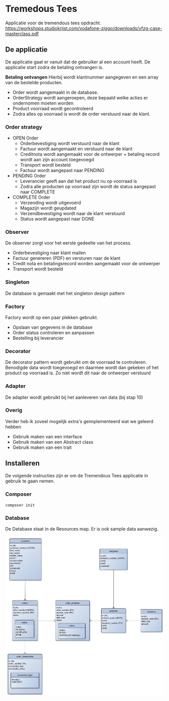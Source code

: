 Tremedous Tees
===================
Applicatie voor de tremendous tees opdracht. https://workshops.studiokrijst.com/vodafone-ziggo/downloads/vfzg-case-masterclass.pdf

## De applicatie
De applicatie gaat er vanuit dat de gebruiker al een account heeft. De applicatie start zodra de betaling ontvangen is.

**Betaling ontvangen**
Hierbij wordt klantnummer aangegeven en een array van de bestelde producten.

* Order wordt aangemaakt in de database.
* OrderStrategy wordt aangeroepen, deze bepaald welke acties er ondernomen moeten worden
* Product voorraad wordt gecontroleerd
* Zodra alles op voorraad is wordt de order verstuurd naar de klant.

### Order strategy
* OPEN Order
    * Orderbevestiging wordt verstuurd naar de klant
    * Factuur wordt aangemaakt en verstuurd naar de klant
    * Creditnota wordt aangemaakt voor de ontwerper + betaling record wordt aan zijn account toegevoegd
    * Transport wordt besteld
    * Factuur wordt aangepast naar PENDING
* PENDING Order
    * Leverancier geeft aan dat het product nu op voorraad is
    * Zodra alle producten op voorraad zijn wordt de status aangepast naar COMPLETE
* COMPLETE Order
    * Verzending wordt uitgevoerd
    * Magazijn wordt geupdated
    * Verzendbevestiging wordt naar de klant verstuurd
    * Status wordt aangepast naar DONE
    
### Observer
De observer zorgt voor het eerste gedeelte van het process.
* Orderbevestiging naar klant mailen
* Factuur genereren (PDF) en versturen naar de klant
* Credit nota en betalingsrecord worden aangemaakt voor de ontwerper
* Transport wordt besteld

### Singleton
De database is gemaakt met het singleton design pattern

### Factory
Factory wordt op een paar plekken gebruikt.
* Opslaan van gegevens in de database
* Order status controleren en aanpassen
* Bestelling bij leverancier

### Decorator
De decorator pattern wordt gebruikt om de voorraad te controleren. Benodigde data wordt toegevoegd en daarmee wordt dan gekeken of het product op voorraad is. Zo niet wordt dit naar de ontwerper verstuurd

### Adapter
De adapter wordt gebruikt bij het aanleveren van data (bij stap 10)

### Overig
Verder heb ik zoveel mogelijk extra's geimplementeerd wat we geleerd hebben
* Gebruik maken van een interface
* Gebruik maken van een Abstract class
* Gebruik maken van een trait

## Installeren
De volgende instructies zijn er om de Tremendous Tees applicatie in gebruik te gaan nemen.

### Composer
```
composer init
```

### Database
De Database staat in de Resources map. Er is ook sample data aanwezig.

![Alt text](resources/erd.jpg?raw=true "Title")